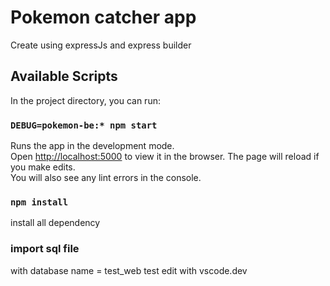 
# Pokemon catcher app
Create using expressJs and express builder
## Available Scripts
In the project directory, you can run:
### `DEBUG=pokemon-be:* npm start`
Runs the app in the development mode.\
Open [http://localhost:5000](http://localhost:5000) to view it in the browser.
The page will reload if you make edits.\
You will also see any lint errors in the console.
### `npm install`
install  all dependency
### import sql file
with database name = test_web
test edit with vscode.dev